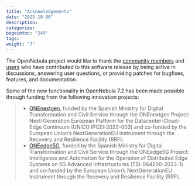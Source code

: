 ```yaml
---
title: "Acknowledgements"
date: "2025-10-06"
description:
categories:
pageintoc: "249"
tags:
weight: "7"
---
```


<a id="acknowledgements"></a>

<!--# Acknowledgements -->

The OpenNebula project would like to thank the [community members](https://github.com/OpenNebula/one/graphs/contributors) and [users](http://opennebula.io/featuredusers/) who have contributed to this software release by being active in discussions, answering user questions, or providing patches for bugfixes, features, and documentation.

Some of the new functionality in OpenNebula 7.2 has been made possible through funding from the following innovation projects:

> * [ONEnextgen](http://onenextgen.eu), funded by the Spanish Ministry for Digital Transformation and Civil Service through the ONEnextgen Project: Next-Generation European Platform for the Datacenter-Cloud-Edge Continuum (UNICO IPCEI-2023-003) and co-funded by the European Union’s NextGenerationEU instrument through the Recovery and Resilience Facility (RRF).
> * [ONEedge5G](http://oneedge5g.eu), funded by the Spanish Ministry for Digital Transformation and Civil Service through the ONEedge5G Project: Intelligence and Automation for the Operation of Distributed Edge Systems on 5G Advanced Infrastructures (TSI-064200-2023-1) and co-funded by the European Union’s NextGenerationEU Instrument through the Recovery and Resilience Facility (RRF).
